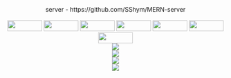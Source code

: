 <div align="center">server - https://github.com/SShym/MERN-server</div><br/>
<div align="center">
    <img src="https://user-images.githubusercontent.com/92689817/232242314-bdc415bc-8a89-449c-bf00-104d6e6f47f6.svg" style="width: 80px; height: 25px;">
    <img src="https://user-images.githubusercontent.com/92689817/232241908-f9f9a942-fffb-4d98-8e67-072d1ccb9687.svg" style="width: 80px; height: 25px;">
    <img src="https://user-images.githubusercontent.com/92689817/232241905-b4da2267-f6df-40fb-a27e-e4f9e3bc4c7e.svg" style="width: 80px; height: 25px;">
    <img src="https://user-images.githubusercontent.com/92689817/232241904-5a47957e-987d-4b3b-a396-fb02b2604739.svg" style="width: 80px; height: 25px;">
    <img src="https://user-images.githubusercontent.com/92689817/232241909-f1e1c230-223a-45bb-a97c-c441be282eb3.svg" style="width: 80px; height: 25px;">
    <img src="https://user-images.githubusercontent.com/92689817/232241906-bcd62d87-9041-4ba5-9044-630053a3bcae.svg" style="width: 80px; height: 25px;">
    <img src="https://user-images.githubusercontent.com/92689817/232343846-0e5b0ba5-89e6-4a90-b659-fc10c45a1fea.jpg" style="width: 80px; height: 25px;">
</div>
<div align="center">
    <img src="https://user-images.githubusercontent.com/92689817/232339804-f9da8582-b92b-47bc-a33a-3ad076218a72.png""><br/>
    <img src="https://user-images.githubusercontent.com/92689817/232339740-44760242-1f39-449a-bb8f-48bf39b28ceb.png"><br/>
    <img src="https://user-images.githubusercontent.com/92689817/232339779-f648e01c-cb59-4ad7-afa0-d354c3213531.png"><br/>
    <img src="https://user-images.githubusercontent.com/92689817/232344043-58f3479b-7a1a-45bb-b0c2-cf03d59edfdd.png"><br/>
</div>
